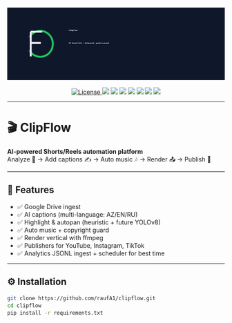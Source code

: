 <p align="center">
  <img src="https://github.com/raufA1/clipflow-brand-kit/raw/main/github_banner.png" width="900" alt="ClipFlow Banner"/>
</p>

<p align="center">
  <a href="https://github.com/raufA1/clipflow/blob/main/LICENSE">
    <img src="https://img.shields.io/badge/license-MIT-green.svg" alt="License">
  </a>
  <img src="https://img.shields.io/badge/topic-video-blue">
  <img src="https://img.shields.io/badge/topic-shorts-purple">
  <img src="https://img.shields.io/badge/topic-reels-pink">
  <img src="https://img.shields.io/badge/topic-tiktok-black">
  <img src="https://img.shields.io/badge/topic-youtube-red">
  <img src="https://img.shields.io/badge/topic-instagram-orange">
  <img src="https://img.shields.io/badge/topic-ai-yellow">
</p>

---

# 🎬 ClipFlow

**AI-powered Shorts/Reels automation platform**  
Analyze 🎥 → Add captions ✍️ → Auto music 🎶 → Render 📤 → Publish 🔗

---

## 🚀 Features

- ✅ Google Drive ingest  
- ✅ AI captions (multi-language: AZ/EN/RU)  
- ✅ Highlight & autopan (heuristic + future YOLOv8)  
- ✅ Auto music + copyright guard  
- ✅ Render vertical with ffmpeg  
- ✅ Publishers for YouTube, Instagram, TikTok  
- ✅ Analytics JSONL ingest + scheduler for best time  

---

## ⚙️ Installation

```bash
git clone https://github.com/raufA1/clipflow.git
cd clipflow
pip install -r requirements.txt
